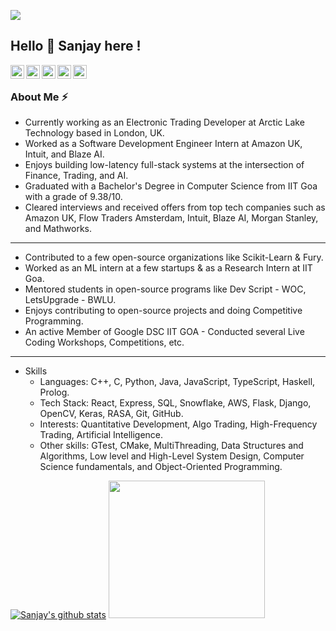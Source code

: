 ![](https://komarev.com/ghpvc/?username=SanjayMarreddi&color=green)
## Hello 👋 Sanjay here !
<a href="https://www.linkedin.com/in/sanjaymarreddi/">
  <img align="left" alt="Sanjay's Linkdein" width="22px" src="https://cdn.jsdelivr.net/npm/simple-icons@v3/icons/linkedin.svg" />
</a>
<a href="https://twitter.com/SanjayMarreddi">
  <img align="left" alt="Sanjay's Twitter" width="22px" src="https://cdn.jsdelivr.net/npm/simple-icons@v3/icons/twitter.svg" />
</a>
<a href="https://github.com/SanjayMarreddi">
  <img align="left" alt="Sanjay's Github" width="22px" src="https://cdn.jsdelivr.net/npm/simple-icons@v3/icons/github.svg" />
</a>
<a href="https://instagram.com/SanjayMarreddi/">
  <img align="left" alt="Sanjay's Instagram" width="22px" src="https://cdn.jsdelivr.net/npm/simple-icons@v3/icons/instagram.svg" />
</a>
<a href="https://www.facebook.com/SanjayMarreddi/">
  <img align="left" alt="Sanjay's Facebook" width="22px" src="https://cdn.jsdelivr.net/npm/simple-icons@v3/icons/facebook.svg" />
</a>

<br/> 

### About Me :zap:
- Currently working as an Electronic Trading Developer at Arctic Lake Technology based in London, UK.
- Worked as a Software Development Engineer Intern at Amazon UK, Intuit, and Blaze AI.
- Enjoys building low-latency full-stack systems at the intersection of Finance, Trading, and AI.
- Graduated with a Bachelor's Degree in Computer Science from IIT Goa with a grade of 9.38/10.
- Cleared interviews and received offers from top tech companies such as Amazon UK, Flow Traders Amsterdam, Intuit, Blaze AI, Morgan Stanley, and Mathworks.
 
***

- Contributed to a few open-source organizations like Scikit-Learn & Fury.
- Worked as an ML intern at a few startups & as a Research Intern at IIT Goa.
- Mentored students in open-source programs like Dev Script - WOC, LetsUpgrade - BWLU.
- Enjoys contributing to open-source projects and doing Competitive Programming.
- An active Member of Google DSC IIT GOA - Conducted several Live Coding Workshops, Competitions, etc. 

***

- Skills 
  - Languages: C++, C, Python, Java, JavaScript, TypeScript, Haskell, Prolog.
  - Tech Stack: React, Express, SQL, Snowflake, AWS, Flask, Django, OpenCV, Keras, RASA, Git, GitHub.
  - Interests: Quantitative Development, Algo Trading, High-Frequency Trading, Artificial Intelligence.
  - Other skills: GTest, CMake, MultiThreading, Data Structures and Algorithms, Low level and High-Level System Design, Computer Science fundamentals, and Object-Oriented Programming.

[![Sanjay's github stats](https://github-readme-stats.vercel.app/api?username=SanjayMarreddi&show_icons=true&theme=radical)](https://github.com/SanjayMarreddi)
<img src="https://miro.medium.com/max/1360/1*IRGHmiGsa16stedQvIaZfw.gif" width="250" height="220"/>
